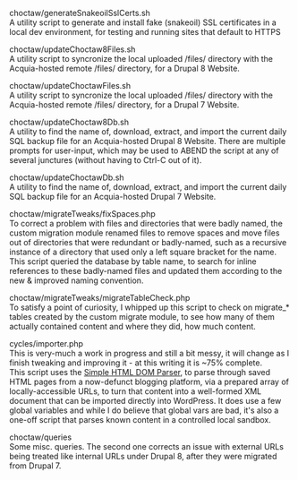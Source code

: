 choctaw/generateSnakeoilSslCerts.sh  
A utility script to generate and install fake (snakeoil) SSL certificates in a local dev environment, for testing and running sites that default to HTTPS

choctaw/updateChoctaw8Files.sh  
A utility script to syncronize the local uploaded /files/ directory with the Acquia-hosted remote /files/ directory, for a Drupal 8 Website. 

choctaw/updateChoctawFiles.sh  
A utility script to syncronize the local uploaded /files/ directory with the Acquia-hosted remote /files/ directory, for a Drupal 7 Website. 

choctaw/updateChoctaw8Db.sh  
A utility to find the name of, download, extract, and import the current daily SQL backup file for an Acquia-hosted Drupal 8 Website. There are multiple prompts for user-input, which may be used to ABEND the script at any of several junctures (without having to Ctrl-C out of it).

choctaw/updateChoctawDb.sh  
A utility to find the name of, download, extract, and import the current daily SQL backup file for an Acquia-hosted Drupal 7 Website. 

choctaw/migrateTweaks/fixSpaces.php  
To correct a problem with files and directories that were badly named, the custom migration module renamed files to remove spaces and move files out of directories that were redundant or badly-named, such as a recursive instance of a directory that used only a left square bracket for the name.
This script queried the database by table name, to search for inline references to these badly-named files and updated them according to the new & improved naming convention.

choctaw/migrateTweaks/migrateTableCheck.php  
To satisfy a point of curiosity, I whipped up this script to check on migrate_* tables created by the custom migrate module, to see how many of them actually contained content and where they did, how much content.

cycles/importer.php  
This is very-much a work in progress and still a bit messy, it will change as I finish tweaking and improving it - at this writing it is ~75% complete.   
This script uses the [Simple HTML DOM Parser](http://simplehtmldom.sourceforge.net/manual.htm "Simple HTML DOM parser"), to parse through saved HTML pages from a now-defunct blogging platform, via a prepared array of locally-accessible URLs, to turn that content into a well-formed XML document that can be imported directly into WordPress.
It does use a few global variables and while I do believe that global vars are bad, it's also a one-off script that parses known content in a controlled local sandbox.

choctaw/queries  
Some misc. queries. The second one corrects an issue with external URLs being treated like internal URLs under Drupal 8, after they were migrated from Drupal 7.

